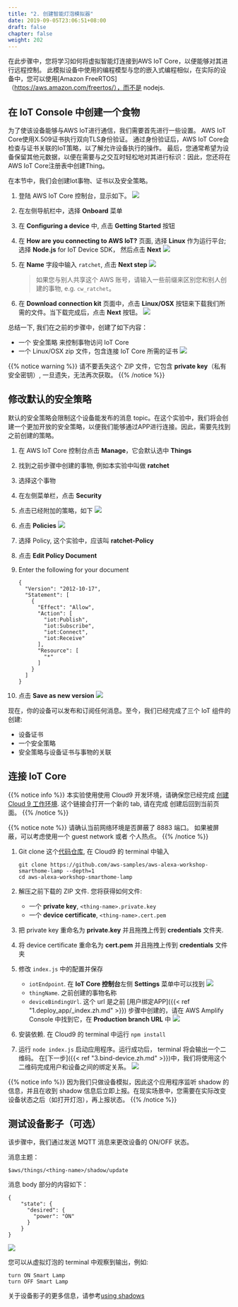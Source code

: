 ```yaml
---
title: "2. 创建智能灯泡模拟器"
date: 2019-09-05T23:06:51+08:00
draft: false
chapter: false
weight: 202
---
```


在此步骤中，您将学习如何将虚拟智能灯连接到AWS IoT Core，以便能够对其进行远程控制。
此模拟设备中使用的编程模型与您的嵌入式编程相似，在实际的设备中，您可以使用[Amazon FreeRTOS]（https://aws.amazon.com/freertos/），而不是 nodejs.

## 在 IoT Console 中创建一个食物
为了使该设备能够与AWS IoT进行通信，我们需要首先进行一些设置。 AWS IoT Core使用X.509证书执行双向TLS身份验证。 通过身份验证后，AWS IoT Core会检查与证书关联的IoT策略，以了解允许设备执行的操作。 最后，您通常希望为设备保留其他元数据，以便在需要与之交互时轻松地对其进行标识：因此，您还将在AWS IoT Core注册表中创建Thing。

在本节中，我们会创建Iot事物、证书以及安全策略。

1. 登陆 AWS IoT Core 控制台，显示如下。
![](/images/smart-home/simulator/simulator-1.png)

1. 在左侧导航栏中，选择 **Onboard** 菜单

1. 在 **Configuring a device** 中, 点击 **Getting Started** 按钮

1. 在 **How are you connecting to AWS IoT?** 页面, 选择 **Linux** 作为运行平台; 选择 **Node.js** for IoT 
Device SDK， 然后点击 **Next**
![](/images/smart-home/simulator/simulator-3.png)

1. 在 **Name** 字段中输入 `ratchet`, 点击 **Next step** 
![](/images/smart-home/simulator/simulator-5.png)

    > 如果您与别人共享这个 AWS 账号，请输入一些前缀来区别您和别人创建的事物, e.g. `cw_ratchet`。

1. 在 **Download connection kit** 页面中，点击 **Linux/OSX** 按钮来下载我们所需的文件。当下载完成后，点击 **Next** 按钮。
![](/images/smart-home/simulator/simulator-6.png)


总结一下, 我们在之前的步骤中，创建了如下内容：  
   
- 一个 安全策略 来控制事物访问 IoT Core
- 一个 Linux/OSX zip 文件，包含连接 IoT Core 所需的证书
   ![](/images/smart-home/simulator/simulator-8.png)

{{% notice warning %}}
请不要丢失这个 ZIP 文件，它包含 **private key**（私有安全密钥）, 一旦遗失，无法再次获取。
{{% /notice %}}

## 修改默认的安全策略
默认的安全策略会限制这个设备能发布的消息 topic。在这个实验中，我们将会创建一个更加开放的安全策略，以便我们能够通过APP进行连接。因此，需要先找到
之前创建的策略。

1. 在 AWS IoT Core 控制台点击 **Manage**，它会默认选中 **Things**

1. 找到之前步骤中创建的事物, 例如本实验中叫做 **ratchet**

1. 选择这个事物

1. 在左侧菜单栏，点击 **Security**

1. 点击已经附加的策略，如下
![](/images/smart-home/simulator/simulator-15.png)

1. 点击 **Policies**
![](/images/smart-home/simulator/simulator-16.png)

1. 选择 Policy, 这个实验中，应该叫 **ratchet-Policy**

1. 点击 **Edit Policy Document**

1. Enter the following for your document
    ```
    {
      "Version": "2012-10-17",
      "Statement": [
        {
          "Effect": "Allow",
          "Action": [
            "iot:Publish",
            "iot:Subscribe",
            "iot:Connect",
            "iot:Receive"
          ],
          "Resource": [
            "*"
          ]
        }
      ]
    }
    ```

1. 点击 **Save as new version**
![](/images/smart-home/simulator/simulator-17.png)

现在，你的设备可以发布和订阅任何消息。至今，我们已经完成了三个 IoT 组件的创建:

* 设备证书
* 一个安全策略
* 安全策略与设备证书与事物的关联

## 连接 IoT Core

{{% notice info %}}
本实验使用使用 Cloud9 开发环境，请确保您已经完成
<a href="/zh/getting-started/create-cloud9-env/" target="_blank">创建 Cloud 9 工作环境</a>. 这个链接会打开一个新的 tab, 请在完成
创建后回到当前页面。
{{% /notice %}}

{{% notice note %}}
请确认当前网络环境是否屏蔽了 8883 端口。 如果被屏蔽，可以考虑使用一个 guest network 或者 个人热点。
{{% /notice %}}

1. Git clone 这个[代码仓库](https://github.com/aws-samples/aws-alexa-workshop-smarthome-lamp), 在 Cloud9 的 terminal 中输入
    ```
    git clone https://github.com/aws-samples/aws-alexa-workshop-smarthome-lamp --depth=1
    cd aws-alexa-workshop-smarthome-lamp
    ```

1. 解压之前下载的 ZIP 文件. 您将获得如何文件:
   - 一个 **private key**, `<thing-name>.private.key`
   - 一个 **device certificate**, `<thing-name>.cert.pem`

1. 把 private key 重命名为 **private.key** 并且拖拽上传到 **credentials** 文件夹. 

1. 将 device certificate 重命名为 **cert.pem** 并且拖拽上传到 **credentials** 文件夹

1. 修改 `index.js` 中的配置并保存
    - `iotEndpoint`. 在 **IoT Core 控制台**左侧 **Settings** 菜单中可以找到
    ![](/images/smart-home/simulator/simulator-18.png?width=500)
    - `thingName`. 之前创建的事物名称
    - `deviceBindingUrl`. 这个 url 是之前 [用户绑定APP]({{< ref "1.deploy_app/_index.zh.md" >}}) 步骤中创建的，请在 AWS 
    Amplify Console 中找到它，在 **Production branch URL** 中
    ![](/images/smart-home/amplify-url.png?width=500)

1. 安装依赖. 在 Cloud9 的 terminal 中运行 `npm install`

1. 运行 `node index.js` 启动应用程序。运行成功后， terminal 将会输出一个二维码。 在[下一步]({{< ref "3.bind-device.zh.md" >}})中，我们将使用这个二维码完成用户和设备之间的绑定关系。
    ![](/images/smart-home/simulator/qrcode-terminal.png?width=400)

{{% notice info %}}
因为我们只做设备模拟，因此这个应用程序监听 shadow 的信息，并且在收到 shadow 信息后立即上报。在现实场景中，您需要在实际改变设备状态之后（如打开灯泡），再上报状态。
{{% /notice  %}}

## 测试设备影子（可选）

该步骤中，我们通过发送 MQTT 消息来更改设备的 ON/OFF 状态。

消息主题：
```
$aws/things/<thing-name>/shadow/update
```

消息 body 部分的内容如下： 
```
{
    "state": {
      "desired": {
        "power": "ON"
      }
    }
}
```
![](/images/smart-home/simulator/simulator-19.png)

您可以从虚拟灯泡的 terminal 中观察到输出，例如:
```
turn ON Smart Lamp
turn OFF Smart Lamp
```

关于设备影子的更多信息，请参考[using shadows](https://docs.aws.amazon.com/zh_cn/iot/latest/developerguide/using-device-shadows.html)



